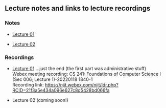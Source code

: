 ## Lecture notes and links to lecture recordings

### Notes

+  [Lecture 01](https://github.com/williamdemeo/cs241-spring2022/blob/master/lecture/notes/lec01.pdf)

+  [Lecture 02](https://github.com/williamdemeo/cs241-spring2022/blob/master/lecture/notes/lec02.pdf)

### Recordings

+  [Lecture 01](https://njit.webex.com/njit/ldr.php?RCID=21f3a5e434a096e627c8d5428bd066fa) ...just the end (the first part was administrative stuff)  
   Webex meeting recording: CS 241: Foundations of Computer Science I (Sec 006; Lecture 1)-20220118 1840-1  
   Recording link: https://njit.webex.com/njit/ldr.php?RCID=21f3a5e434a096e627c8d5428bd066fa
  
+  Lecture 02 (coming soon!)
